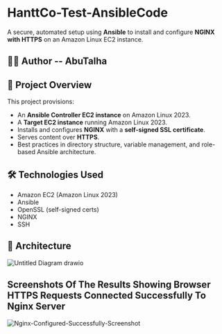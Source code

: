 # HanttCo-Test-AnsibleCode
A secure, automated setup using **Ansible** to install and configure **NGINX with HTTPS** on an Amazon Linux EC2 instance.

## 🧑‍💻 Author -- **AbuTalha**

## 📌 Project Overview
This project provisions:
- An **Ansible Controller EC2 instance** on Amazon Linux 2023.
- A **Target EC2 instance** running Amazon Linux 2023.
- Installs and configures **NGINX** with a **self-signed SSL certificate**.
- Serves content over **HTTPS**.
- Best practices in directory structure, variable management, and role-based Ansible architecture.

## 🛠️ Technologies Used

- Amazon EC2 (Amazon Linux 2023)
- Ansible
- OpenSSL (self-signed certs)
- NGINX
- SSH

## 📐 Architecture

![Untitled Diagram drawio](https://github.com/user-attachments/assets/d6a34ba8-3882-4047-b9ac-d3805684143c)

## **Screenshots Of The Results Showing Browser HTTPS Requests Connected Successfully To Nginx Server**

![Nginx-Configured-Successfully-Screenshot](https://github.com/user-attachments/assets/c4b7c85f-a5f1-4cdf-80f9-7fe03ef7d977)
